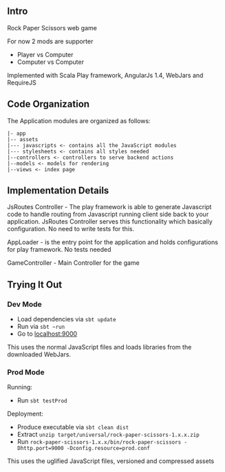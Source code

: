 ## Intro
Rock Paper Scissors web game
 
For now 2 mods are supporter
* Player vs Computer
* Computer vs Computer

Implemented with Scala Play framework, AngularJs 1.4, WebJars and RequireJS 

## Code Organization

The Application modules are organized as follows:

    |- app
    |-- assets 
    |--- javascripts <- contains all the JavaScript modules
    |--- stylesheets <- contains all styles needed
    |--controllers <- controllers to serve backend actions
    |--models <- models for rendering 
    |--views <- index page

## Implementation Details
  
  JsRoutes Controller - The play framework is able to generate Javascript code to handle routing from 
  Javascript running client side back to your application. JsRoutes Controller serves this functionality which 
  basically configuration. No need to write tests for this.
  
  AppLoader - is the entry point for the application and holds configurations for play framework. No tests needed
  
  GameController - Main Controller for the game

## Trying It Out

### Dev Mode

* Load dependencies via `sbt update`
* Run via `sbt ~run`
* Go to [localhost:9000](http://localhost:9000)

This uses the normal JavaScript files and loads libraries from the downloaded WebJars.

### Prod Mode

Running:

* Run `sbt testProd`

Deployment:

* Produce executable via `sbt clean dist`
* Extract `unzip target/universal/rock-paper-scissors-1.x.x.zip`
* Run `rock-paper-scissors-1.x.x/bin/rock-paper-scissors -Dhttp.port=9000 -Dconfig.resource=prod.conf`


This uses the uglified JavaScript files, versioned and compressed assets
